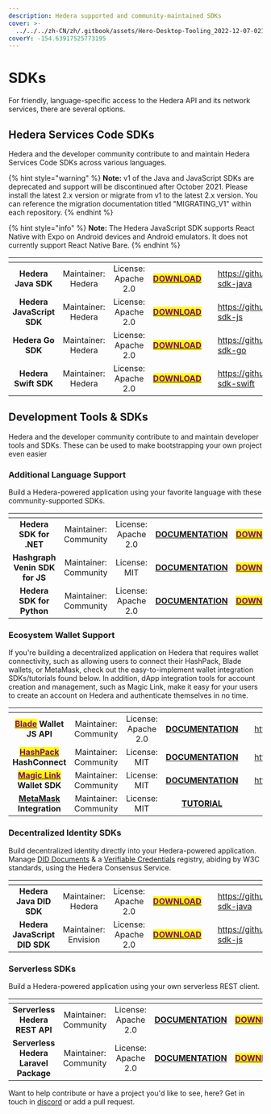 ```yaml
---
description: Hedera supported and community-maintained SDKs
cover: >-
  ../../../zh-CN/zh/.gitbook/assets/Hero-Desktop-Tooling_2022-12-07-021130_ayix.webp
coverY: -154.63917525773195
---
```


# SDKs

For friendly, language-specific access to the Hedera API and its network services, there are several options.

## Hedera Services Code SDKs

Hedera and the developer community contribute to and maintain Hedera Services Code SDKs across various languages.

{% hint style="warning" %}
**Note:** v1 of the Java and JavaScript SDKs are deprecated and support will be discontinued after October 2021. Please install the latest 2.x version or migrate from v1 to the latest 2.x version. You can reference the migration documentation titled "MIGRATING\_V1" within each repository.
{% endhint %}

{% hint style="info" %}
**Note:** The Hedera JavaScript SDK supports React Native with Expo on Android devices and Android emulators. It does not currently support React Native Bare.
{% endhint %}

<table data-card-size="large" data-view="cards"><thead><tr><th align="center"></th><th align="center"></th><th align="center"></th><th align="center"></th><th data-hidden data-card-cover data-type="files"></th><th data-hidden data-card-target data-type="content-ref"></th></tr></thead><tbody><tr><td align="center"><strong>Hedera Java SDK</strong></td><td align="center">Maintainer: Hedera</td><td align="center">License: Apache 2.0</td><td align="center"><a href="https://github.com/hashgraph/hedera-sdk-java"><mark style="color:purple;"><strong>DOWNLOAD</strong></mark></a></td><td></td><td><a href="https://github.com/hashgraph/hedera-sdk-java">https://github.com/hashgraph/hedera-sdk-java</a></td></tr><tr><td align="center"><strong>Hedera JavaScript SDK</strong></td><td align="center">Maintainer: Hedera</td><td align="center">License: Apache 2.0</td><td align="center"><a href="https://github.com/hashgraph/hedera-sdk-js"><mark style="color:purple;"><strong>DOWNLOAD</strong></mark></a></td><td></td><td><a href="https://github.com/hashgraph/hedera-sdk-js">https://github.com/hashgraph/hedera-sdk-js</a></td></tr><tr><td align="center"><strong>Hedera Go SDK</strong></td><td align="center">Maintainer: Hedera</td><td align="center">License: Apache 2.0</td><td align="center"><a href="https://github.com/hashgraph/hedera-sdk-go"><mark style="color:purple;"><strong>DOWNLOAD</strong></mark></a></td><td></td><td><a href="https://github.com/hashgraph/hedera-sdk-go">https://github.com/hashgraph/hedera-sdk-go</a></td></tr><tr><td align="center"><strong>Hedera Swift SDK</strong></td><td align="center">Maintainer: Hedera</td><td align="center">License: Apache 2.0</td><td align="center"><a href="https://github.com/hashgraph/hedera-sdk-swift"><mark style="color:purple;"><strong>DOWNLOAD</strong></mark></a></td><td></td><td><a href="https://github.com/hashgraph/hedera-sdk-swift">https://github.com/hashgraph/hedera-sdk-swift</a></td></tr></tbody></table>

## Development Tools & SDKs

Hedera and the developer community contribute to and maintain developer tools and SDKs. These can be used to make bootstrapping your own project even easier

### Additional Language Support

Build a Hedera-powered application using your favorite language with these community-supported SDKs.

<table data-card-size="large" data-view="cards"><thead><tr><th align="center"></th><th align="center"></th><th align="center"></th><th align="center"></th><th align="center"></th><th data-hidden data-card-cover data-type="files"></th><th data-hidden data-card-target data-type="content-ref"></th></tr></thead><tbody><tr><td align="center"><strong>Hedera SDK for .NET</strong></td><td align="center">Maintainer: Community</td><td align="center">License: Apache 2.0</td><td align="center"><a href="https://bugbytesinc.github.io/Hashgraph/"><strong>DOCUMENTATION</strong></a></td><td align="center"><a href="https://github.com/bugbytesinc/Hashgraph"><mark style="color:purple;"><strong>DOWNLOAD</strong></mark></a></td><td></td><td><a href="https://github.com/bugbytesinc/Hashgraph">https://github.com/bugbytesinc/Hashgraph</a></td></tr><tr><td align="center"><strong>Hashgraph Venin SDK for JS</strong></td><td align="center">Maintainer: Community</td><td align="center">License: MIT</td><td align="center"><a href="https://venin.buidlerlabs.com/"><strong>DOCUMENTATION</strong></a></td><td align="center"><a href="https://github.com/buidler-labs/hashgraph-venin-js"><mark style="color:purple;"><strong>DOWNLOAD</strong></mark></a></td><td></td><td><a href="https://github.com/buidler-labs/hashgraph-venin-js">https://github.com/buidler-labs/hashgraph-venin-js</a></td></tr><tr><td align="center"><strong>Hedera SDK for Python</strong></td><td align="center">Maintainer: Community</td><td align="center">License: Apache 2.0</td><td align="center"><a href="https://github.com/wensheng/hedera-sdk-py/blob/main/README.md"><strong>DOCUMENTATION</strong></a></td><td align="center"><a href="https://github.com/wensheng/hedera-sdk-py"><mark style="color:purple;"><strong>DOWNLOAD</strong></mark></a></td><td></td><td><a href="https://github.com/wensheng/hedera-sdk-py">https://github.com/wensheng/hedera-sdk-py</a></td></tr></tbody></table>

### Ecosystem Wallet Support

If you're building a decentralized application on Hedera that requires wallet connectivity, such as allowing users to connect their HashPack, Blade wallets, or MetaMask, check out the easy-to-implement wallet integration SDKs/tutorials found below. In addition, dApp integration tools for account creation and management, such as Magic Link, make it easy for your users to create an account on Hedera and authenticate themselves in no time.

<table data-view="cards"><thead><tr><th align="center"></th><th align="center"></th><th align="center"></th><th align="center"></th><th data-hidden data-card-cover data-type="files"></th><th data-hidden data-card-target data-type="content-ref"></th></tr></thead><tbody><tr><td align="center"><a href="https://www.bladewallet.io/"><mark style="color:purple;"><strong>Blade</strong></mark></a> <strong>Wallet JS API</strong></td><td align="center">Maintainer: Community</td><td align="center">License: Apache 2.0</td><td align="center"><a href="https://blade-labs.github.io/blade-web3.js/"><strong>DOCUMENTATION</strong></a></td><td></td><td><a href="https://www.bladewallet.io/">https://www.bladewallet.io/</a></td></tr><tr><td align="center"><a href="https://www.hashpack.app/"><mark style="color:purple;"><strong>HashPack</strong></mark> </a><strong>HashConnect</strong></td><td align="center">Maintainer: Community</td><td align="center">License: MIT</td><td align="center"><a href="https://www.hashpack.app/hashconnect"><strong>DOCUMENTATION</strong></a></td><td></td><td><a href="https://www.hashpack.app/">https://www.hashpack.app/</a></td></tr><tr><td align="center"><a href="https://magic.link/"><mark style="color:purple;"><strong>Magic Link</strong></mark></a> <strong>Wallet SDK</strong></td><td align="center">Maintainer: Community</td><td align="center">License: MIT</td><td align="center"><a href="https://magic.link/docs/auth/blockchains/hedera"><strong>DOCUMENTATION</strong></a></td><td></td><td><a href="https://magic.link/docs/auth/blockchains/hedera">https://magic.link/docs/auth/blockchains/hedera</a></td></tr><tr><td align="center"><a href="https://metamask.io/"><strong>MetaMask</strong></a> <strong>Integration</strong></td><td align="center">Maintainer: Community</td><td align="center">License: MIT</td><td align="center"><a href="../../tutorials/smart-contracts/create-an-hbar-faucet-app-using-react-and-metamask.md"><strong>TUTORIAL</strong></a></td><td></td><td></td></tr></tbody></table>

### Decentralized Identity SDKs

Build decentralized identity directly into your Hedera-powered application. Manage [DID Documents](https://www.w3.org/TR/did-core/) & a [Verifiable Credentials](https://www.w3.org/TR/vc-data-model/) registry, abiding by W3C standards, using the Hedera Consensus Service.

<table data-card-size="large" data-view="cards"><thead><tr><th align="center"></th><th align="center"></th><th align="center"></th><th align="center"></th><th data-hidden data-card-cover data-type="files"></th><th data-hidden data-card-target data-type="content-ref"></th></tr></thead><tbody><tr><td align="center"><strong>Hedera Java DID SDK</strong></td><td align="center">Maintainer: Hedera</td><td align="center">License: Apache 2.0</td><td align="center"><a href="https://github.com/hashgraph/did-sdk-java"><mark style="color:purple;"><strong>DOWNLOAD</strong></mark></a></td><td></td><td><a href="https://github.com/hashgraph/did-sdk-java">https://github.com/hashgraph/did-sdk-java</a></td></tr><tr><td align="center"><strong>Hedera JavaScript DID SDK</strong></td><td align="center">Maintainer: Envision</td><td align="center">License: Apache 2.0</td><td align="center"><a href="https://github.com/hashgraph/did-sdk-js"><mark style="color:purple;"><strong>DOWNLOAD</strong></mark></a></td><td></td><td><a href="https://github.com/hashgraph/did-sdk-js">https://github.com/hashgraph/did-sdk-js</a></td></tr></tbody></table>

### Serverless SDKs

Build a Hedera-powered application using your own serverless REST client.

<table data-card-size="large" data-view="cards"><thead><tr><th align="center"></th><th align="center"></th><th align="center"></th><th align="center"></th><th align="center"></th><th data-hidden data-card-cover data-type="files"></th><th data-hidden data-card-target data-type="content-ref"></th></tr></thead><tbody><tr><td align="center"><strong>Serverless Hedera REST API</strong></td><td align="center">Maintainer: Community</td><td align="center">License: Apache 2.0</td><td align="center"><a href="https://docs.trust.enterprises/"><strong>DOCUMENTATION</strong></a></td><td align="center"><a href="https://github.com/trustenterprises/hedera-serverless-api"><mark style="color:purple;"><strong>DOWNLOAD</strong></mark></a></td><td></td><td><a href="https://github.com/trustenterprises/hedera-serverless-api">https://github.com/trustenterprises/hedera-serverless-api</a></td></tr><tr><td align="center"><strong>Serverless Hedera Laravel Package</strong></td><td align="center">Maintainer: Community</td><td align="center">License: Apache 2.0</td><td align="center"><a href="https://docs.trust.enterprises/laravel/working-with-laravel"><strong>DOCUMENTATION</strong></a></td><td align="center"><a href="https://github.com/trustenterprises/laravel-hashgraph"><mark style="color:purple;"><strong>DOWNLOAD</strong></mark></a></td><td></td><td><a href="https://github.com/trustenterprises/laravel-hashgraph">https://github.com/trustenterprises/laravel-hashgraph</a></td></tr></tbody></table>

Want to help contribute or have a project you'd like to see, here? Get in touch in [discord](http://hedera.com/discord) or add a pull request.
